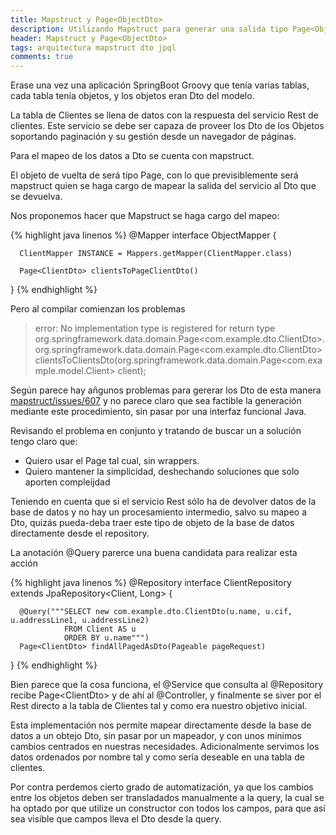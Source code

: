 ```yaml
---
title: Mapstruct y Page<ObjectDto>
description: Utilizando Mapstruct para generar una salida tipo Page<ObjectDto>  
header: Mapstruct y Page<ObjectDto>
tags: arquitectura mapstruct dto jpql
comments: true
---
```


Erase una vez una aplicación SpringBoot Groovy que tenía varias tablas, cada tabla tenía objetos, y los objetos eran Dto del modelo. 

La tabla de Clientes se llena de datos con la respuesta del servicio Rest de clientes. Este servicio se debe ser capaza de proveer los Dto de los Objetos soportando paginación y su gestión desde un navegador de páginas.

Para el mapeo de los datos a Dto se cuenta con mapstruct.

El objeto de vuelta de será tipo Page<ObjectDto>, con lo que previsiblemente será mapstruct quien se haga cargo de mapear la salida del servicio al Dto que se devuelva.

Nos proponemos hacer que Mapstruct se haga cargo del mapeo:

{% highlight java linenos %}
  @Mapper
  interface ObjectMapper {

      ClientMapper INSTANCE = Mappers.getMapper(ClientMapper.class)

      Page<ClientDto> clientsToPageClientDto()
      
  }
{% endhighlight %}

Pero al compilar comienzan los problemas

> error: No implementation type is registered for return type org.springframework.data.domain.Page\<com.example.dto.ClientDto\>.
> org.springframework.data.domain.Page<com.example.dto.ClientDto> clientsToClientsDto(org.springframework.data.domain.Page<com.example.model.Client> client);

Según parece hay añgunos problemas para gererar los Dto de esta manera [mapstruct/issues/607](https://github.com/mapstruct/mapstruct/issues/607) y no parece claro que sea factible la generación mediante este procedimiento, sin pasar por una interfaz funcional Java.

Revisando el problema en conjunto y tratando de buscar un a solución tengo claro que:

- Quiero usar el Page<ObjectDto> tal cual, sin wrappers.
- Quiero mantener la simplicidad, deshechando soluciones que solo aporten compleijdad

Teniendo en cuenta que si el servicio Rest sólo ha de devolver datos de la base de datos y no hay un procesamiento intermedio, salvo su mapeo a Dto, quizás pueda-deba traer este tipo de objeto de la base de datos directamente desde el repository.

La anotación @Query parerce una buena candidata para realizar esta acción

{% highlight java linenos %}
  @Repository
  interface ClientRepository extends JpaRepository<Client, Long> {

      @Query("""SELECT new com.example.dto.ClientDto(u.name, u.cif, u.addressLine1, u.addressLine2) 
                FROM Client AS u 
                ORDER BY u.name""")
      Page<ClientDto> findAllPagedAsDto(Pageable pageRequest)

  }
{% endhighlight %}

Bien parece que la cosa funciona, el @Service que consulta al @Repository recibe Page\<ClientDto\> y de ahí al @Controller, y finalmente se siver por el Rest directo a la tabla de Clientes tal y como era nuestro objetivo inicial.

Esta implementación nos permite mapear directamente desde la base de datos a un obtejo Dto, sin pasar por un mapeador, y con unos mínimos cambios centrados en nuestras necesidades. Adicionalmente servimos los datos ordenados por nombre tal y como sería deseable en una tabla de clientes.

Por contra perdemos cierto grado de automatización, ya que los cambios entre los objetos deben ser transladados manualmente a la query, la cual se ha optado por que utilize un constructor con todos los campos, para que así sea visible que campos lleva el Dto desde la query.